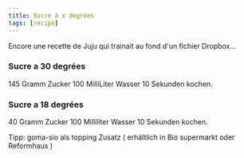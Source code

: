 ```yaml
---
title: Sucre à x degrées
tags: [recipe]
---
```


Encore une recette de Juju qui trainait au fond d'un fichier Dropbox...

### Sucre a 30 degrées 
145 Gramm Zucker 100 MilliLiter Wasser 10 Sekunden kochen. 

### Sucre a 18 degrées
40 Gramm Zucker 100 Milliliter Wasser 10 Sekunden kochen. 

Tipp: goma-sio als topping Zusatz ( erhältlich in Bio supermarkt oder Reformhaus ) 


